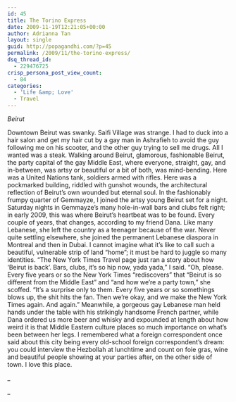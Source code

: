 ```yaml
---
id: 45
title: The Torino Express
date: 2009-11-19T12:21:05+00:00
author: Adrianna Tan
layout: single
guid: http://popagandhi.com/?p=45
permalink: /2009/11/the-torino-express/
dsq_thread_id:
  - 229476725
crisp_persona_post_view_count:
  - 84
categories:
  - 'Life &amp; Love'
  - Travel
---
```

_Beirut_

Downtown Beirut was swanky. Saifi Village was strange. I had to duck into a hair salon and get my hair cut by a gay man in Ashrafieh to avoid the guy following me on his scooter, and the other guy trying to sell me drugs. All I wanted was a steak. Walking around Beirut, glamorous, fashionable Beirut, the party capital of the gay Middle East, where everyone, straight, gay, and in-between, was artsy or beautiful or a bit of both, was mind-bending. Here was a United Nations tank, soldiers armed with rifles. Here was a pockmarked building, riddled with gunshot wounds, the architectural reflection of Beirut’s own wounded but eternal soul. In the fashionably frumpy quarter of Gemmayze, I joined the artsy young Beirut set for a night. Saturday nights in Gemmayze’s many hole-in-wall bars and clubs felt right; in early 2009, this was where Beirut’s heartbeat was to be found. Every couple of years, that changes, according to my friend Dana. Like many Lebanese, she left the country as a teenager because of the war. Never quite settling elsewhere, she joined the permanent Lebanese diaspora in Montreal and then in Dubai. I cannot imagine what it’s like to call such a beautiful, vulnerable strip of land “home”; it must be hard to juggle so many identities. “The New York Times Travel page just ran a story about how ‘Beirut is back’. Bars, clubs, it’s so hip now, yada yada,” I said. “Oh, please. Every five years or so the New York Times “rediscovers” that “Beirut is so different from the Middle East” and “and how we’re a party town,” she scoffed. “It’s a surprise only to them. Every five years or so somethings blows up, the shit hits the fan. Then we’re okay, and we make the New York Times again. And again.” Meanwhile, a gorgeous gay Lebanese man held hands under the table with his strikingly handsome French partner, while Dana ordered us more beer and whisky and expounded at length about how weird it is that Middle Eastern culture places so much importance on what’s been between her legs. I remembered what a foreign correspondent once said about this city being every old-school foreign correspondent’s dream: you could interview the Hezbollah at lunchtime and count on foie gras, wine and beautiful people showing at your parties after, on the other side of town. I love this place.

_

_
